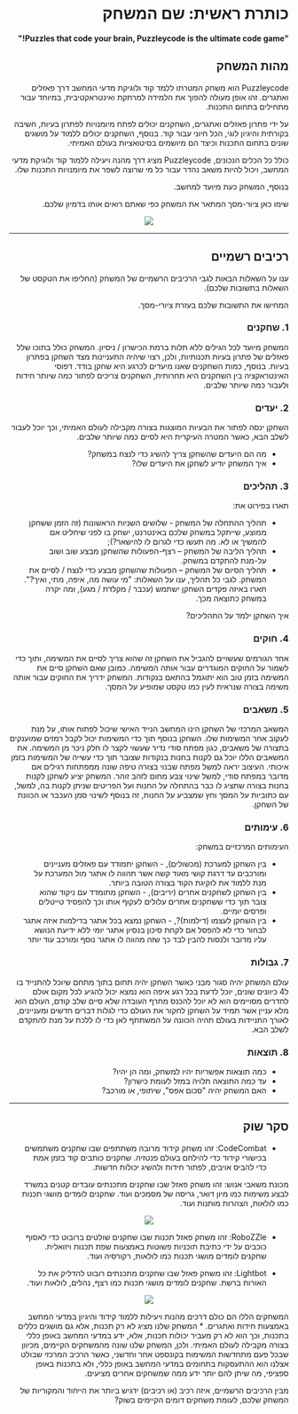 <div dir='rtl' lang='he'>

# כותרת ראשית: שם המשחק

**"Puzzles that code your brain, Puzzleycode is the ultimate code game!"**

## מהות המשחק

 Puzzleycode הוא משחק המטרתו ללמד קוד ולוגיקת מדעי המחשב דרך פאזלים ואתגרים. זהו אופן מעולה להפוך את הלמידה למרתקת ואינטראקטיבית, במיוחד עבור מתחילים בתחום התכנות.

על ידי פתרון פאזלים ואתגרים, השחקנים יכולים לפתח מיומנויות לפתרון בעיות, חשיבה בקורתית והיגיון לוגי, הכל חיוני עבור קוד. בנוסף, השחקנים יכולים ללמוד על מושגים שונים בתחום התכנות וכיצד הם מיושמים בסיטואציות בעולם האמיתי.

כולל כל הכלים הנכונים, Puzzleycode מציג דרך מהנה ויעילה ללמוד קוד ולוגיקת מדעי המחשב, ויכול להיות משאב נהדר עבור כל מי שרוצה לשפר את מיומנויות התכנות שלו.

בנוסף, המשחק כעת מיועד למחשב.
 
שימו כאן ציור-מסך המתאר את המשחק כפי שאתם רואים אותו בדמיון שלכם.
<p align="center">
  <img align="center" src="https://user-images.githubusercontent.com/74311807/226770968-3636a757-a4c0-4358-a8e2-e17459dc2904.png"/>
</p>
 
---
## רכיבים רשמיים

ענו על השאלות הבאות לגבי הרכיבים הרשמיים של המשחק
(החליפו את הטקסט של השאלות בתשובות שלכם).

המחישו את התשובות שלכם בעזרת ציורי-מסך.

### 1. שחקנים
המשחק מיועד לכל הגילים ללא תלות ברמת הכישרון / ניסיון. המשחק כולל בתוכו שלל פאזלים של פתרון בעיות תכנותיות, ולכן, רצוי שיהיה התעניינות מצד השחקן בפתרון בעיות. בנוסף, כמות השחקנים שאנו מיעדים לכרגע היא שחקן בודד. דפוסי האינטראקציה בין השחקנים היא תחרותית, השחקנים צריכים לפתור כמה שיותר חידות ולעבור כמה שיותר שלבים.

### 2. יעדים
 השחקן ינסה לפתור את הבעיות המוצגות בצורה מקבילה לעולם האמיתי, וכך יוכל לעבור לשלב הבא, כאשר המטרה העיקרית היא לסיים כמה שיותר שלבים. 
* מה הם היעדים שהשחקן צריך להשיג כדי לנצח במשחק?
* איך המשחק יודיע לשחקן את היעדים שלו? 


### 3. תהליכים

תארו בפירוט את:

* תהליך ההתחלה של המשחק - שלושים השניות הראשונות (זה הזמן ששחקן ממוצע, שייתקל במשחק שלכם באינטרנט, ישחק בו לפני שיחליט אם להמשיך או לא. מה תעשו כדי לגרום לו להישאר?);
*	תהליך הליבה של המשחק – רצף-הפעולות שהשחקן מבצע שוב ושוב על-מנת להתקדם במשחק.
*	תהליך הסיום של המשחק – הפעולות שהשחקן מבצע כדי לנצח / לסיים את המשחק.
לגבי כל תהליך, ענו על השאלות: "מי עושה מה, איפה, מתי, ואיך?".  תארו באיזה פקדים השחקן ישתמש (עכבר / מקלדת / מגע), ומה יקרה במשחק כתוצאה מכך.

איך השחקן ילמד על התהליכים? 

### 4. חוקים
אחד הגורמים שעשויים להגביל את השחקן זה שהוא צריך לסיים את המשימה, ותוך כדי לשמור על החוקים המוגדרים עבור אותה המשימה. כמובן שאם השחקן סיים את המשימה בזמן טוב הוא יתוגמל בהתאם בנקודות. המשחק ידריך את החוקים עבור אותה משימה בצורה שנראית לעין כמו טקסט שמופיע על המסך.


### 5. משאבים
המשאב המרכזי של השחקן הינו המחשב הנייד האישי שיכול לפתוח אותו, על מנת לעקוב אחר המשימות שלו. השחקן בנוסף תוך כדי המשימות יכול לקבל רמזים שמוענקים בתצורה של משאבים, כגון מפתח סודי נדיר שעשוי לקצר לו חלק ניכר מן המשימה. את המשאבים הללו יוכל גם לקנות בחנות בנקודות שצובר תוך כדי עשייה של המשימות בזמן איכותי. העיצוב יראה למשל מפתח שבנוי בצורה טיפה שונה ממפתחות רגילים אם מדובר במפתח סודי, למשל שינוי צבע מחום לזהב זוהר. המשחק יציע לשחקן לקנות בחנות בצורה שתציג לו כבר בהתחלה על החנות ועל הפריטים שניתן לקנות בה, למשל, עם כתוביות על המסך וחץ שמצביע על החנות, זה בנוסף לשינוי סמן העכבר או הכוונת של השחקן.

### 6. עימותים

העימותים המרכזיים במשחק:
* בין השחקן למערכת (מכשולים), - השחקן יתמודד עם פאזלים מעניינים ומורכבים עד דרגת קושי מאוד קשה אשר תהווה לו אתגר מול המערכת על מנת ללמוד את לוקיגת הקוד בצורה הטובה ביותר.
* בין השחקן לשחקנים אחרים (יריבים), - השחקן מתומדד עם ניקוד שהוא צובר תוך כדי ששחקנים אחרים עלולים לעקוף אותו וכך להפסיד טייטלים ופרסים יומיים.
* בין השחקן לעצמו (דילמות)?, - השחקן נמצא בכל אתגר בדילמות איזה אתגר לבחור כדי לא להפסל אם לקחת סיכון בנסיון אתגר יומי ללא ידיעת הנושא עליו מדובר ולנסות להבין לבד כך שזה מהווה לו אתגר נוסף ומורכב עוד יותר

### 7. גבולות

עולם המשחק יהיה סגור מבני כאשר השחקן יהיה תחום בתוך מתחם שיוכל להתנייד בו ל4 כיוונים שונים, יוכל לדעת בכל רגע איפה הוא נמצא
יכול להגיע לכל מקום אולם לחדרים מסויימים הוא לא יוכל להכנס מחרף העובדה שלא סיים שלב קודם, העולם הוא מלא עניין אשר תמיד על השחקן לחקור את העולם
כדי לגלות דברים חדשים ומעניינים, לאורך התניידות בעולם תהיה הכוונה על המשתתף לאן כדי לו ללכת על מנת להתקדם לשלב הבא.

### 8. תוצאות

* כמה תוצאות אפשריות יהיו למשחק, ומה הן יהיו? 
* עד כמה התוצאה תלויה במזל לעומת כישרון? 
* האם המשחק יהיה "סכום אפס", שיתופי, או מורכב?

---

## סקר שוק

- CodeCombat: זהו משחק קידוד מרובה משתתפים שבו שחקנים משתמשים בכישורי קידוד כדי להילחם בעולם פנטזיה. שחקנים כותבים קוד בזמן אמת כדי להביס אויבים, לפתור חידות ולהשיג יכולות חדשות.

מכונת משאבי אנוש: זהו משחק פאזל שבו שחקנים מתכנתים עובדים קטנים במשרד לבצע משימות כמו מיון דואר, גריסה של מסמכים ועוד. שחקנים לומדים מושגי תכנות כמו לולאות, הצהרות מותנות ועוד.
<p align="center">
  <img align="center" src="https://user-images.githubusercontent.com/74311807/226772074-fafbaaa2-7e26-4057-bd94-995953f89535.png"/>
</p>

- RoboZZle: זהו משחק פאזל תכנות שבו שחקנים שולטים ברובוט כדי לאסוף כוכבים על ידי כתיבת תוכניות פשוטות באמצעות שפת תכנות ויזואלית. שחקנים לומדים מושגי תכנות כמו לולאות, רקורסיה ועוד.

- Lightbot: זהו משחק פאזל שבו שחקנים מתכנתים רובוט להדליק את כל האורות ברשת. שחקנים לומדים מושגי תכנות כמו רצף, נהלים, לולאות ועוד.
 <p align="center">
  <img align="center" src="https://user-images.githubusercontent.com/74311807/226772242-a277a45e-aff8-41ea-99c5-78c1d48aa319.png"/>
</p>

המשחקים הללו הם כולם דרכים מהנות ויעילות ללמוד קידוד והיגיון במדעי המחשב באמצעות חידות ואתגרים.
* 
 המשחק שלנו מציג לא רק תכנות, אלא גם מושגים כללים בתכנות, וכך הוא לא רק מעביר יכולות תכנות, אלא, ידע במדעי המחשב באופן כללי בצורה מקבילה לעולם האמיתי. ולכן, המשחק שלנו שונה מהמשחקים הקיימים, מכיוון שבכל פעם מתחדשות המשימות בקונספט אחר וחדשני, כאשר הרכיב המרכזי שבולט אצלנו הוא ההתעסקות בתחומים במדעי המחשב באופן כללי, ולא בתכנות באופן ספציפי, מה שיתן להם יותר ידע ממה שמשחקים אחרים מציעים. 

מבין הרכיבים הרשמיים, 
איזה רכיב (או רכיבים) ידגיש ביותר את הייחוד והמקוריות של המשחק שלכם, לעומת משחקים דומים הקיימים בשוק?


</div>

